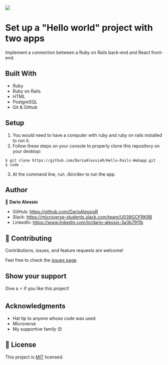 ![](https://img.shields.io/badge/Microverse-blueviolet)
# Set up a "Hello world" project with two apps

Implement a connection between a Ruby on Rails back-end and React front-end.

## Built With

- Ruby
- Ruby on Rails
- HTML
- PostgreSQL
- Git & Github

## Setup

1. You would need to have a computer with ruby and ruby on rails installed to run it.
2. Follow these steps on your console to properly clone this repository on your desktop:

```
$ git clone https://github.com/DarioAlessioR/Hello-Rails-Webapp.git
$ code .
```

3. At the command line, run ./bin/dev to run the app.


## Author

👤 **Dario Alessio**

- GitHub: https://github.com/DarioAlessioR
- Slack: https://microverse-students.slack.com/team/U039GCFRK9B
- LinkedIn: https://www.linkedin.com/in/dario-alessio-3a3b7911b

## 🤝 Contributing

Contributions, issues, and feature requests are welcome!

Feel free to check the [issues page](../../issues/).

## Show your support

Give a ⭐️ if you like this project!

## Acknowledgments
- Hat tip to anyone whose code was used
- Microverse
- My supportive family 😊

## 📝 License

This project is [MIT](./LICENSE.md) licensed.
